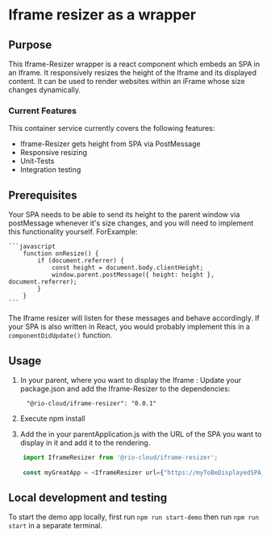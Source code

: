 # Iframe resizer as a wrapper

## Purpose
This Iframe-Resizer wrapper is a react component which embeds an SPA in an Iframe. It responsively resizes the height of the Iframe and its displayed content. 
It can be used to render websites within an iFrame whose size changes dynamically.

### Current Features 
This container service currently covers the following features:
* Iframe-Resizer gets height from SPA via PostMessage
* Responsive resizing 
* Unit-Tests 
* Integration testing

## Prerequisites
Your SPA needs to be able to send its height to the parent window via postMessage whenever it's size changes, and you will need to implement this 
 functionality yourself. ForExample:
   
    ```javascript
        function onResize() {
            if (document.referrer) {
                const height = document.body.clientHeight;
                window.parent.postMessage({ height: height }, document.referrer);
            }
        }
    ```
The Iframe resizer will listen for these messages and behave accordingly.
If your SPA is also written in React, you would probably implement this in a ```componentDidUpdate()``` function.

## Usage
1.	In your parent, where you want to display the Iframe : Update your package.json and add the Iframe-Resizer to the dependencies: 
   
   ```     
        "@rio-cloud/iframe-resizer": "0.0.1"
   ```     

2.	Execute npm install

3.	Add the <IframeResizer /> in your parentApplication.js with the URL of the SPA you want to display in it and add it to the rendering.
   
   ```javascript  
       import IframeResizer from '@rio-cloud/iframe-resizer';
       
       const myGreatApp = <IframeResizer url={"https://myToBeDisplayedSPA_URL/"}/>
   ```
## Local development and testing
To start the demo app locally, first run ```npm run start-demo``` then run ```npm run start``` in a separate terminal. 
